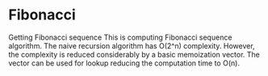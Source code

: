 # Fibonacci
Getting Fibonacci sequence
This is computing Fibonacci sequence algorithm.
The naive recursion algorithm has O(2^n) complexity.
However, the complexity is reduced considerably by a basic memoization vector.
The vector can be used for lookup reducing the computation time to O(n).
